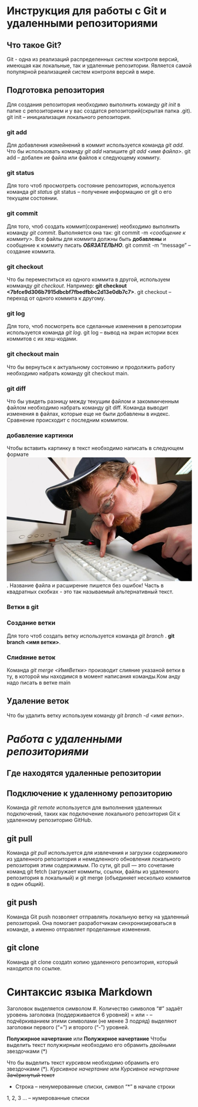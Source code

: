 

# Инструкция для работы с Git и удаленными репозиториями

## Что такое Git?
Git - одна из реализаций распределенных систем контроля версий, имеющая как локальные, так и удаленные репозитории. Является самой популярной реализацией систем контроля версий в мире.
## Подготовка репозитория
Для создания репозитория необходимо выполнить команду *git init* в папке с репозиторием и у вас создатся репозиторий(скрытая папка .git).  git init – инициализация локального репозитория.

### git add
Для добавления измейнений в коммит используется команда *git add*. Что бы использовать команду *git add* напишите *git add <имя файла>*. git add – добален ие файла или файлов к следующему коммиту. 

### git status
Для того чтоб просмотреть состояние репозитория, используется команда *git status* git status – получение информацию от git о его текущем состоянии.

### git commit
Для того, чтоб создать коммит(сохранение) необходимо выполнить команду *git commit*. Выполняется она так: git commit -m *<сообщение к коммиту>*. Все файлы для коммита должны быть **добавлены** и сообщение к коммиту писать ***ОБЯЗАТЕЛЬНО***.  git commit -m “message” – создание коммита.

### git checkout
Что бы переместиться из одного коммита в другой, используем комманду *git checkout*. Например: 
**git checkout <7bfce9d306b7915dbcbf7fbedfbbc2d13e0db7c7>**. git checkout – переход от одного коммита к другому.

### git log
Для того, чтоб посмотреть все сделанные изменения в репозитории используется команда *git log*. git log – вывод на экран истории всех коммитов с их хеш-кодами.

### git checkout main
Что бы вернуться к актуальному состоянию и продолжить работу необходимо набрать команду git checkout main.

### git diff
Что бы увидеть разницу между текущим файлом и закоммиченным файлом необходимо набрать команду git diff. Команда выводит изменения в файлах, которые еще не были добавлены в индекс.
Сравнение происходит с последним коммитом.

### добавление картинки
Чтобы вставить картинку в текст необходимо написать в следующем формате ![Я во время семинаров](programmist.jpeg). Название файла и расширение пишется без ошибок!
Часть в квадратных скобках - это так называемый альтернативный текст.

### Ветки в git

### Создание ветки

Для того чтоб создать ветку используется команда *git branch* . **git branch <имя ветки>**. 

### Слиdяние веток
Команда *git merge <ИмяВетки>* производит слияние указаной ветки в ту, в которой мы находимся в момент написания команды.Ком анду надо писать в ветке main

## Удаление веток
Что бы удалить ветку используем команду *git branch -d <имя ветки>*.

# *Работа с удаленными репозиториями*

## Где находятся удаленные репозитории

## Подключение к удаленному репозиторию
Команда *git remote* используется для выполнения удаленных подключений, таких как подключение локального репозитория Git к удаленному репозиторию GitHub.

## git pull
Команда *git pull* используется для извлечения и загрузки содержимого из удаленного репозитория и немедленного обновления локального репозитория этим содержимым. По сути, git pull — это сочетание команд git fetch (загружает коммиты, ссылки, файлы из удаленного репозитория в локальный) и git merge (объединяет несколько коммитов в один общий).

## git push
Команда Git push позволяет отправлять локальную ветку на удаленный репозиторий. Она помогает разработчикам синхронизироваться в команде, а именно отправляет проделанные изменения. 

## git clone
Команда git clone создаtn копию удаленного репозитория, который находится по ссылке.

# Синтаксис языка Markdown
Заголовок выделяется символом #. Количество символов “#” задаёт уровень заголовка (поддерживается 6 уровней) = или - – подчёркиванием этими символами (не менее 3 подряд) выделяют заголовки
первого (“=”) и второго (“-”) уровней.

**Полужирное начертание** или __Полужирное начертание__
Чтобы выделить текст полужирным необходимо его обрамить двойными звездочками (*)

Что бы выделить текст курсивом необходимо обрамить его звездочками (*). *Курсивное начертание* или _Курсивное начертание_
~~Зачёркнутый текст~~

* Строка – ненумерованные списки, символ “*” в начале строки

1, 2, 3 … – нумерованные списки

